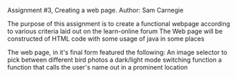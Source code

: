 Assignment #3, Creating a web page.
Author: Sam Carnegie

The purpose of this assignment is to create a functional webpage according to various criteria laid out on the learn-online forum
The Web page will be constructed of HTML code with some usage of java in some places

The web page, in it's final form featured the following:
An image selector to pick between different bird photos
a dark/light mode switching function
a function that calls the user's name out in a prominent location